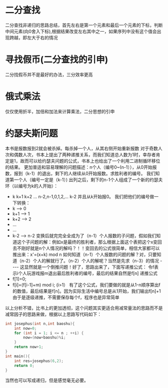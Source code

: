 # 二分查找
二分查找非递归的思路总结，首先左右是第一个元素和最后一个元素的下标，判断中间元素(向0舍入下标),根据结果改变左右其中之一，如果序列中没有这个值会出现跨越，即左大于右的情况
# 寻找假币(二分查找的引申)
二分找假币并不是最好的办法，三分效率更高
# 俄式乘法
仅仅使用折半，加倍和加法来计算乘法，二分思想的引申
# 约瑟夫斯问题
本书是报数报到2就会被杀掉。每杀掉一个人，从其右侧开始重新报数
对于奇数人次和偶数人次，书本上提出了两种递推关系，而我们知道总人数为1时，幸存者肯定是1，故而可以给约瑟夫问题的公式，书本上也给出了一个利用二进制循环移位的结果。
更加普适和容易理解的问题描述：n个人（编号0~(n-1）），从0开始报数，报到（k-1）的退出，剩下的人继续从0开始报数。求胜利者的编号。
我们知道第一个人（编号一定是（k-1）) 出列之后，剩下的n-1个人组成了一个新的约瑟夫环（以编号为k的人开始）：
* k k+1 k+2 ... n-2,n-1,0,1,2,... k-2
并且从k开始报0。
我们把他们的编号做一下转换：
* k --> 0
* k+1 --> 1
* k+2 --> 2
* ...
* ...
* k-2 --> n-2
变换后就完完全全成为了（n-1）个人报数的子问题，假如我们知道这个子问题的解：例如x是最终的胜利者，那么根据上面这个表把这个x变回去不刚好就是n个人情况的解吗？！！变回去的公式很简单，相信大家都可以推出来：x'=(x+k) mod n
如何知道（n-1）个人报数的问题的解？对，只要知道（n-2）个人的解就行了。（n-2）个人的解呢？当然是先求（n-3）的情况 ---- 这显然就是一个倒推问题！好了，思路出来了，下面写递推公式：
令f表示i个人玩游戏报m退出最后胜利者的编号，最后的结果自然是f[n]
递推公式
* f[1]=0;
* f[i]=(f[i-1]+m) mod i; (i>1）
有了这个公式，我们要做的就是从1-n顺序算出f的数值，最后结果是f[n]。因为实际生活中编号总是从1开始，我们输出f[n]+1
由于是逐级递推，不需要保存每个f，程序也是异常简单

以上分析不错，比书上的更加透彻，这个问题其实更适合用减常量法的思路而不是减常因子的思路来做，根据以上思路写代码如下：
```cpp
int josephus(int n,int baoshu){
    int now=0;
    for (int i = 1; i <= n ; ++i) {
        now=(now+baoshu)%i;
    }
    return now+1;
}
int main(){
    int res=josephus(6,2);
    return 0;
}
```
当然也可以写成递归，但是感觉毫无必要。

